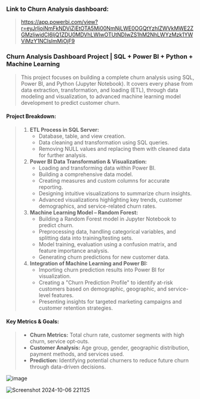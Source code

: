 ### Link to Churn Analysis dashboard:
> https://app.powerbi.com/view?r=eyJrIjoiNmFkNDViZjEtOTA5Mi00NmNjLWE0OGQtYzhlZWVkMWE2ZGMzIiwidCI6IjQ1ZDU0MDVhLWIwOTUtNDIwZS1hM2NhLWYzMzk1YWViMzY1NCIsImMiOjF9

### Churn Analysis Dashboard Project | SQL + Power BI + Python + Machine Learning
> This project focuses on building a complete churn analysis using SQL, Power BI, and Python (Jupyter Notebook). It covers every phase from data extraction, transformation, and loading (ETL), through data modeling and visualization, to advanced machine learning model development to predict customer churn.

#### Project Breakdown:
> 1. **ETL Process in SQL Server:**
>    - Database, table, and view creation.
>    - Data cleaning and transformation using SQL queries.
>    - Removing NULL values and replacing them with cleaned data for further analysis.
> 2. **Power BI Data Transformation & Visualization:**
>    - Loading and transforming data within Power BI.
>    - Building a comprehensive data model.
>    - Creating measures and custom columns for accurate reporting.
>    - Designing intuitive visualizations to summarize churn insights.
>    - Advanced visualizations highlighting key trends, customer demographics, and service-related churn rates.
> 3. **Machine Learning Model – Random Forest:**
>    - Building a Random Forest model in Jupyter Notebook to predict churn.
>    - Preprocessing data, handling categorical variables, and splitting data into training/testing sets.
>    - Model training, evaluation using a confusion matrix, and feature importance analysis.
>    - Generating churn predictions for new customer data.
> 4. **Integration of Machine Learning and Power BI:**
>    - Importing churn prediction results into Power BI for visualization.
>    - Creating a "Churn Prediction Profile" to identify at-risk customers based on demographic, geographic, and service-level features.
>    - Presenting insights for targeted marketing campaigns and customer retention strategies.

#### Key Metrics & Goals:
> - **Churn Metrics:** Total churn rate, customer segments with high churn, service opt-outs.
> - **Customer Analysis:** Age group, gender, geographic distribution, payment methods, and services used.
> - **Prediction:** Identifying potential churners to reduce future churn through data-driven decisions.

![image](https://github.com/user-attachments/assets/574c4cad-17c1-45f9-bfb7-1faf0f265abf)

![Screenshot 2024-10-06 221125](https://github.com/user-attachments/assets/6fc55a3d-7642-4743-987e-f7badcf5b621)
